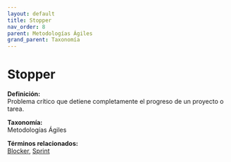 ```yaml
---
layout: default
title: Stopper
nav_order: 8
parent: Metodologías Ágiles
grand_parent: Taxonomía
---
```


# Stopper

**Definición:**  
Problema crítico que detiene completamente el progreso de un proyecto o tarea.

**Taxonomía:**  
Metodologías Ágiles

**Términos relacionados:**  
[Blocker](https://maleniski.github.io/diccionario-angl-tec-mx/docs/taxonomia/metodologías-ágiles/blocker.html), [Sprint](https://maleniski.github.io/diccionario-angl-tec-mx/docs/taxonomia/metodologías-ágiles/sprint.html)
